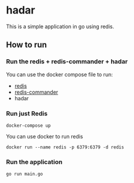 # hadar
This is a simple application in go using redis.

## How to run

### Run the redis + redis-commander + hadar

You can use the docker compose file to run:
- [redis](https://hub.docker.com/_/redis)
- [redis-commander](https://hub.docker.com/r/rediscommander/redis-commander)
- hadar

### Run just Redis
```
docker-compose up
```
You can use docker to run redis
```
docker run --name redis -p 6379:6379 -d redis
```

### Run the application
```
go run main.go
```

